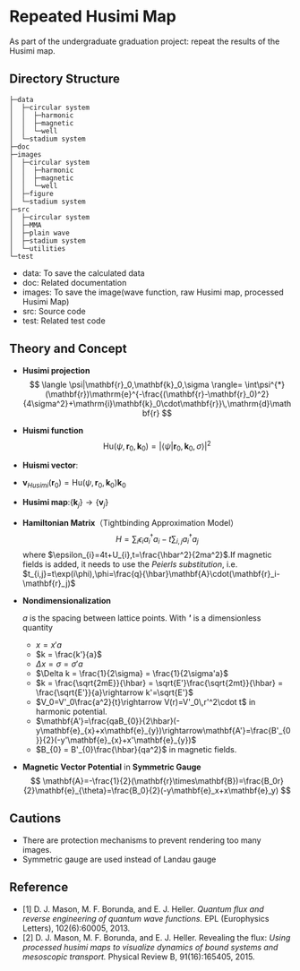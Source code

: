 # Repeated Husimi Map

As part of the undergraduate graduation project: repeat the results of the Husimi map.

## Directory Structure

    ├─data
    │  ├─circular system
    │  │  ├─harmonic
    │  │  ├─magnetic
    │  │  └─well
    │  └─stadium system
    ├─doc
    ├─images
    │  ├─circular system
    │  │  ├─harmonic
    │  │  ├─magnetic
    │  │  └─well
    │  ├─figure
    │  └─stadium system
    ├─src
    │  ├─circular system
    │  ├─MMA
    │  ├─plain wave
    │  ├─stadium system
    │  └─utilities
    └─test

- data: To save the calculated data
- doc: Related documentation
- images: To save the image(wave function, raw Husimi map, processed Husimi Map)
- src: Source code
- test: Related test code

## Theory and Concept

- **Husimi projection**
  $$
   \langle \psi|\mathbf{r}_0,\mathbf{k}_0,\sigma \rangle= \int\psi^{*}(\mathbf{r})\mathrm{e}^{-\frac{(\mathbf{r}-\mathbf{r}_0)^2}{4\sigma^2}+\mathrm{i}\mathbf{k}_0\cdot\mathbf{r}}\,\mathrm{d}\mathbf{r}
  $$

- **Huismi function**
  $$
    \mathrm{Hu}(\psi,\mathbf{r}_0,\mathbf{k}_0)=|\langle \psi|\mathbf{r}_0,\mathbf{k}_0,\sigma \rangle|^2
  $$
- **Huismi vector**: 
- $\mathbf{v}_{Husimi}(\mathbf{r}_{0}) = \mathrm{Hu}(\psi,\mathbf{r}_{0},\mathbf{k}_{0})\mathbf{k}_{0}$
- **Husimi map**:$\{\mathbf{k}_{j}\}\rightarrow\{\mathbf{v}_{j}\}$

- **Hamiltonian Matrix**（Tightbinding Approximation Model）
    $$
    H = \sum_{i} \epsilon_{i}a_{i}^{\dagger}a_{i}-t\sum_{i,j}a_{i}^{\dagger}a_{j}
    $$
    where $\epsilon_{i}=4t+U_{i},t=\frac{\hbar^2}{2ma^2}$.If magnetic fields is added, it needs to use the *Peierls substitution*, i.e. $t_{i,j}=t\exp(i\phi),\phi=\frac{q}{\hbar}\mathbf{A}\cdot(\mathbf{r}_i-\mathbf{r}_j)$

- **Nondimensionalization**
  
  $a$ is the spacing between lattice points. With ***'*** is a dimensionless quantity
  - $x = x'a$
  - $k = \frac{k'}{a}$
  - $\Delta x = \sigma = \sigma'a$
  - $\Delta k = \frac{1}{2\sigma} = \frac{1}{2\sigma'a}$
  - $k = \frac{\sqrt{2mE}}{\hbar} = \sqrt{E'}\frac{\sqrt{2mt}}{\hbar} = \frac{\sqrt{E'}}{a}\rightarrow k'=\sqrt{E'}$
  - $V_0=V'_0\frac{a^2}{t}\rightarrow V(r)=V'_0\,r'^2\cdot t$ in harmonic potential.
  - $\mathbf{A'}=\frac{qaB_{0}}{2\hbar}(-y\mathbf{e}_{x}+x\mathbf{e}_{y})\rightarrow\mathbf{A'}=\frac{B'_{0}}{2}(-y'\mathbf{e}_{x}+x'\mathbf{e}_{y})$
  - $B_{0} = B'_{0}\frac{\hbar}{qa^2}$ in magnetic fields.

- **Magnetic Vector Potential** in **Symmetric Gauge**
  $$
  \mathbf{A}=-\frac{1}{2}(\mathbf{r}\times\mathbf{B})=\frac{B_0r}{2}\mathbf{e}_{\theta}=\frac{B_0}{2}(-y\mathbf{e}_x+x\mathbf{e}_y)
  $$

## Cautions

- There are protection mechanisms to prevent rendering too many images.
- Symmetric gauge are used instead of Landau gauge

## Reference

- [1] D. J. Mason, M. F. Borunda, and E. J. Heller. *Quantum flux and reverse engineering of quantum wave functions.* EPL (Europhysics Letters), 102(6):60005, 2013.
- [2] D. J. Mason, M. F. Borunda, and E. J. Heller. Revealing the flux: *Using processed husimi maps to visualize dynamics of bound systems and mesoscopic transport.* Physical Review B, 91(16):165405, 2015.
